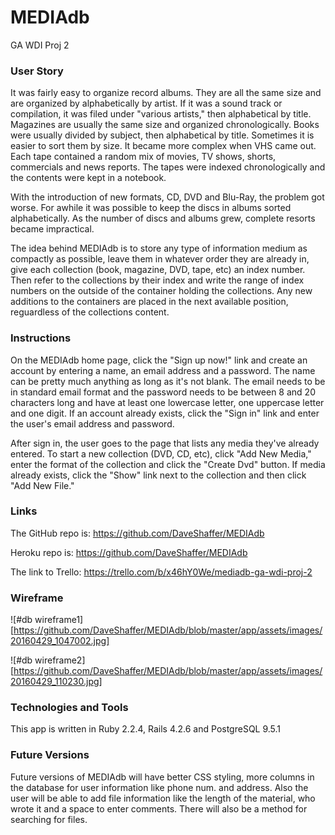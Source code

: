 # MEDIAdb
GA WDI Proj 2

### User Story
It was fairly easy to organize record albums.  They are all the same size and
are organized by alphabetically by artist.  If it was a sound track or
compilation, it was filed under "various artists," then alphabetical by title.
Magazines are usually the same size and organized chronologically.  Books were
usually divided by subject, then alphabetical by title.  Sometimes it is
easier to sort them by size.  It became more complex when VHS came out.  Each
tape contained a random mix of movies, TV shows, shorts, commercials and news
reports.  The tapes were indexed chronologically and the contents were kept in
a notebook.

With the introduction of new formats, CD, DVD and Blu-Ray, the problem got
worse.  For awhile it was possible to keep the discs in albums sorted
alphabetically.  As the number of discs and albums grew, complete resorts
became impractical.

The idea behind MEDIAdb is to store any type of information medium as
compactly as possible, leave them in whatever order they are already in, give
each collection (book, magazine, DVD, tape, etc) an index number.  Then refer
to the collections by their index and write the range of index numbers on the
outside of the container holding the collections.  Any new additions to the
containers are placed in the next available position, reguardless of the
collections content.

### Instructions
On the MEDIAdb home page, click the "Sign up now!" link and create an account
by entering a name, an email address and a password.  The name can be pretty
much anything as long as it's not blank.  The email needs to be in standard
email format and the password needs to be between 8 and 20 characters long and
have at least one lowercase letter, one uppercase letter and one digit.  If an
account already exists, click the "Sign in" link and enter the user's email
address and password.

After sign in, the user goes to the page that lists any media they've already
entered.  To start a new collection (DVD, CD, etc), click "Add New Media,"
enter the format of the collection and click the "Create Dvd" button.  If
media already exists, click the "Show" link next to the collection and then
click "Add New File."

### Links
The GitHub repo is: https://github.com/DaveShaffer/MEDIAdb

Heroku repo is: https://github.com/DaveShaffer/MEDIAdb

The link to Trello: https://trello.com/b/x46hY0We/mediadb-ga-wdi-proj-2

### Wireframe
![#db wireframe1][https://github.com/DaveShaffer/MEDIAdb/blob/master/app/assets/images/20160429_1047002.jpg]

![#db wireframe2][https://github.com/DaveShaffer/MEDIAdb/blob/master/app/assets/images/20160429_110230.jpg]

### Technologies and Tools
This app is written in Ruby 2.2.4, Rails 4.2.6 and PostgreSQL 9.5.1

### Future Versions
Future versions of MEDIAdb will have better CSS styling, more columns in the
database for user information like phone num. and address.  Also the user will
be able to add file information like the length of the material, who wrote it
and a space to enter comments.  There will also be a method for searching for
files.



